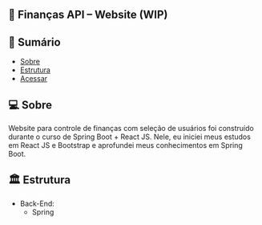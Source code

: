 ## 💼 Finanças API – Website (WIP)

## 📝 Sumário

- [Sobre](#about)
- [Estrutura](#pattern)
- [Acessar](#link)

## 💻 Sobre <a name="about"></a>

Website para controle de finanças com seleção de usuários foi construído durante o curso de Spring Boot + React JS. Nele, eu iniciei meus estudos em React JS e Bootstrap e aprofundei meus conhecimentos em Spring Boot.

## 🏛 Estrutura <a name="pattern"></a>

- Back-End:
    - Spring
